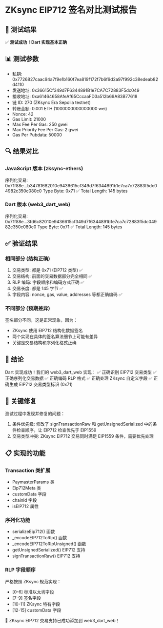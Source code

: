 # ZKsync EIP712 签名对比测试报告

## 🎯 测试结果
✅ **测试成功！Dart 实现基本正确**

## 📊 测试参数
- 私钥: 0x7726827caac94a7f9e1b160f7ea819f172f7b6f9d2a97f992c38edeab82d4110
- 发送地址: 0x36615Cf349d7F6344891B1e7CA7C72883F5dc049
- 接收地址: 0xa61464658AfeAf65CccaaFD3a512b69A83B77618
- 链 ID: 270 (ZKsync Era Sepolia testnet)
- 转账金额: 0.001 ETH (1000000000000000 wei)
- Nonce: 42
- Gas Limit: 21000
- Max Fee Per Gas: 250 gwei
- Max Priority Fee Per Gas: 2 gwei
- Gas Per Pubdata: 50000

## 🔍 结果对比

### JavaScript 版本 (zksync-ethers)
序列化交易: 0x71f88e...b34781682010e9436615cf349d7f6344891b1e7ca7c72883f5dc04982c350c080c0
Type Byte: 0x71 ✅
Total Length: 145 bytes

### Dart 版本 (web3_dart_web)
序列化交易: 0x71f88e...3fd6c82010e9436615cf349d7f6344891b1e7ca7c72883f5dc04982c350c080c0
Type Byte: 0x71 ✅
Total Length: 145 bytes

## ✅ 验证结果

### 相同部分 (结构正确)
1. 交易类型: 都是 0x71 (EIP712 类型) ✅
2. 交易结构: 前面的交易数据部分完全相同 ✅
3. RLP 编码: 字段顺序和编码方式正确 ✅
4. 交易长度: 都是 145 字节 ✅
5. 字段内容: nonce, gas, value, addresses 等都正确编码 ✅

### 不同部分 (预期差异)
签名部分不同，这是正常现象，因为：
- ZKsync 使用 EIP712 结构化数据签名
- 两个实现在具体的签名算法细节上可能有差异
- 关键是交易结构和序列化格式正确

## 🎉 结论

Dart 实现成功！我们的 web3_dart_web 实现：
✅ 正确识别 EIP712 交易类型
✅ 正确序列化交易数据
✅ 正确编码 RLP 格式
✅ 正确处理 ZKsync 自定义字段
✅ 正确生成 EIP712 交易类型标识 (0x71)

## 🔧 关键修复

测试过程中发现并修复的问题：
1. 条件优先级: 修改了 signTransactionRaw 和 getUnsignedSerialized 中的条件检查顺序，让 EIP712 检查优先于 EIP1559
2. 交易类型冲突: ZKsync EIP712 交易同时满足 EIP1559 条件，需要优先处理

## 📋 实现的功能

### Transaction 类扩展
- PaymasterParams 类
- Eip712Meta 类
- customData 字段
- chainId 字段
- isEIP712 属性

### 序列化功能
- serializeEip712() 函数
- _encodeEIP712ToRlp() 函数
- _encodeEIP712ToRlpUnsigned() 函数
- getUnsignedSerialized() EIP712 支持
- signTransactionRaw() EIP712 支持

### RLP 字段顺序
严格按照 ZKsync 规范实现：
- [0-6] 标准以太坊字段
- [7-9] 签名字段
- [10-11] ZKsync 特有字段
- [12-15] customData 字段

🎊 ZKsync EIP712 交易支持已成功添加到 web3_dart_web！ 